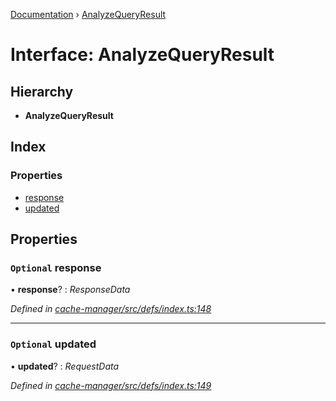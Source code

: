 [Documentation](../README.md) › [AnalyzeQueryResult](analyzequeryresult.md)

# Interface: AnalyzeQueryResult

## Hierarchy

* **AnalyzeQueryResult**

## Index

### Properties

* [response](analyzequeryresult.md#optional-response)
* [updated](analyzequeryresult.md#optional-updated)

## Properties

### `Optional` response

• **response**? : *ResponseData*

*Defined in [cache-manager/src/defs/index.ts:148](https://github.com/badbatch/graphql-box/blob/cd605b6/packages/cache-manager/src/defs/index.ts#L148)*

___

### `Optional` updated

• **updated**? : *RequestData*

*Defined in [cache-manager/src/defs/index.ts:149](https://github.com/badbatch/graphql-box/blob/cd605b6/packages/cache-manager/src/defs/index.ts#L149)*
